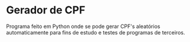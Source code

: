 # Gerador de CPF
Programa feito em Python onde se pode gerar CPF's aleatórios automaticamente para fins de estudo e testes de programas de terceiros.
